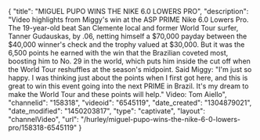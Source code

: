 {
    "title": "MIGUEL PUPO WINS THE NIKE 6.0 LOWERS PRO",
    "description": "Video highlights from Miggy's win at the ASP PRIME Nike 6.0 Lowers Pro. The 19-year-old beat San Clemente local and former World Tour surfer, Tanner Gudauskas, by .06, netting himself a $70,000 payday between the $40,000 winner's check and the trophy valued at $30,000. But it was the 6,500 points he earned with the win that the Brazilian coveted most, boosting him to No. 29 in the world, which puts him inside the cut off when the World Tour reshuffles at the season's midpoint. Said Miggy: \"I'm just so happy. I was thinking just about the points when I first got here, and this is great to win this event going into the next PRIME in Brazil. It's my dream to make the World Tour and these points will help.\" Video: Tom Aiello",
    "channelid": "158318",
    "videoid": "6545119",
    "date_created": "1304879021",
    "date_modified": "1450203817",
    "type": "captivate",
    "layout": "channelVideo",
    "url": "\/hurley\/miguel-pupo-wins-the-nike-6-0-lowers-pro\/158318-6545119"
}